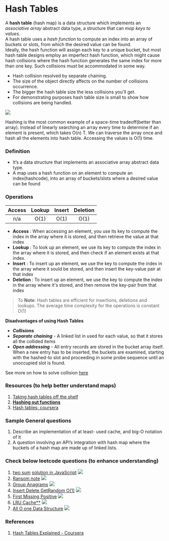 # Hash Tables
A **hash table** (hash map) is a data structure which implements an _associative array_ abstract data type, a structure that can _map keys to values_. <br> A hash table uses a _hash function_ to compute an index into an array of buckets or slots, from which the desired value can be found.<br>Ideally, the hash function will assign each key to a unique bucket, but most hash table designs employ an imperfect hash function, which might cause hash collisions where the hash function generates the same index for more than one key. Such collisions must be accommodated in some way.

- Hash collision resolved by separate chaining.
- The size of the object directly affects on the number of collisions occurrence.
- The bigger the hash table size the less collisions you'll get.
- For demonstrating purposes hash table size is small to show how collisions are being handled.


![](https://img.shields.io/static/v1?label=&message=💡Overview:&color=orange)
<br>

Hashing is the most common example of a space-time tradeoff(better than array). Instead of linearly searching an array every time to determine if an element is present, which takes O(n) T. We can traverse the array once and hash all the elements into hash table. Accessing the values is O(1) time.


### Definition
  - It’s a data structure that implements an associative array abstract data type.
  - A map uses a hash function on an element to compute an index(hashcode), into an array of buckets/slots where a desired value can be found

### Operations
  
| Access | Lookup | Insert | Deletion |
|:------:|:------:|:------:|:--------:|
|   n/a  |  O(1)  |  O(1)  |   O(1)   |

* **Access** : When accessing an element, you use its key to compute the index in the array where it is stored, and then retrieve the value at that index
* **Lookup** : To look up an element, we use its key to compute the index in the array where it is stored, and then check if an element exists at that index.
* **Insert** : To insert up an element, we use the key to compute the index in the array where it sould be stored, and then insert the key-value pair at that index
* **Deletion** : To insert up an element, we use the key to compute the index in the array where it's stored, and then remove the key-pair from that index

> To **Note**: Hash tables are efficient for insertions, deletions and lookups. The average time complexity for the operations is constant O(1)

**Disadvantages of using Hash Tables**
  
  * **_Collisions_**
  * **_Separate chaining_** - A linked list in used for each value, so that it stores all the collided items
  * **_Open addressing_** - All entry records are stored in the bucket array itself. When a new entry has to be inserted, the buckets are examined, starting with the hashed-to slot and proceeding in some probe sequence until an unoccupied slot is found.
  
 See more on how to solve collision [here](https://en.wikipedia.org/wiki/Hash_table)
 
### Resources (to help better understand maps)
  1. [Taking hash tables off the shelf](https://medium.com/basecs/taking-hash-tables-off-the-shelf-139cbf4752f0)
  2. [**Hashing out functions**](https://medium.com/basecs/hashing-out-hash-functions-ea5dd8beb4dd)
  3. [Hash tables: coursera](https://www.coursera.org/lecture/data-structures-optimizing-performance/core-hash-tables-m7UuP)

### Sample General questions
  1. Describe an implementation of at least- used cache, and big-O notation of it
  2. A question involving an API’s integration with hash map where the buckets of a hash map are made up of linked lists.

### Check below leetcode questions (to enhance understanding)
  1. [two sum](https://leetcode.com/problems/two-sum/) [solution in JavaScript](https://github.com/RWambui/Data-structure-JS-and-Psuedo/blob/main/src/leetcode/1.TwoSum.js) ![](https://img.shields.io/static/v1?label=&message=Easy&color=green)
  2. [Ransom note](https://leetcode.com/problems/ransom-note/) ![](https://img.shields.io/static/v1?label=&message=Medium&color=orange)
  3. [Group Anagrams](https://leetcode.com/problems/group-anagrams/) ![](https://img.shields.io/static/v1?label=&message=Medium&color=orange)
  4. [Insert Delete GetRandom O(1)](https://leetcode.com/problems/insert-delete-getrandom-o1/) ![](https://img.shields.io/static/v1?label=&message=Medium&color=orange)
  5. [First Missing Positive](https://leetcode.com/problems/first-missing-positive/) ![](https://img.shields.io/static/v1?label=&message=Medium&color=orange)
  6. [LRU Cache**](https://leetcode.com/problems/lru-cache/) ![](https://img.shields.io/static/v1?label=&message=Medium&color=orange)
  7. [All O one Data Structure](https://leetcode.com/problems/all-oone-data-structure/) ![](https://img.shields.io/static/v1?label=&message=Hard&color=darkred)

### References
1. [Hash Tables Explained - Coursera](https://es.coursera.org/lecture/algorithms-part1/hash-tables-CMLqa)